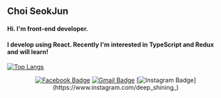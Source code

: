 ## Choi SeokJun
#### Hi. I'm front-end developer. 
#### I develop using React. Recently I'm interested in TypeScript and Redux and will learn!


[![Top Langs](https://github-readme-stats.vercel.app/api/top-langs/?username=Boggil&layout=compact)](https://github.com/Boggil/github-readme-stats)

<div align=center>
  
[![Facebook Badge](https://img.shields.io/badge/Facebook-1877f2?style=flat-square&logo=facebook&logoColor=white&link=https://www.facebook.com/tjrwns1217)](https://www.facebook.com/tjrwns1217)
[![Gmail Badge](https://img.shields.io/badge/Gmail-d14836?style=flat-square&logo=Gmail&logoColor=white&link=mailto:ghdudwlwns@gmail.com)](mailto:ghdudwlwns@gmail.com)
[![Instagram Badge](https://img.shields.io/badge/Instagram-dd2a7b?style=flat-square&logo=instagram&logoColor=white&link=https://www.instagram.com/deep_shining_)](https://www.instagram.com/deep_shining_)
</div>

<!--
**Boggil/Boggil** is a ✨ _special_ ✨ repository because its `README.md` (this file) appears on your GitHub profile.

Here are some ideas to get you started:

- 🔭 I’m currently working on ...
- 🌱 I’m currently learning ...
- 👯 I’m looking to collaborate on ...
- 🤔 I’m looking for help with ...
- 💬 Ask me about ...
- 📫 How to reach me: ...
- 😄 Pronouns: ...
- ⚡ Fun fact: ...
-->
